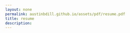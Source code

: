 ```yaml
---
layout: none
permalink: austinbdill.github.io/assets/pdf/resume.pdf
title: resume
description:
---
```

